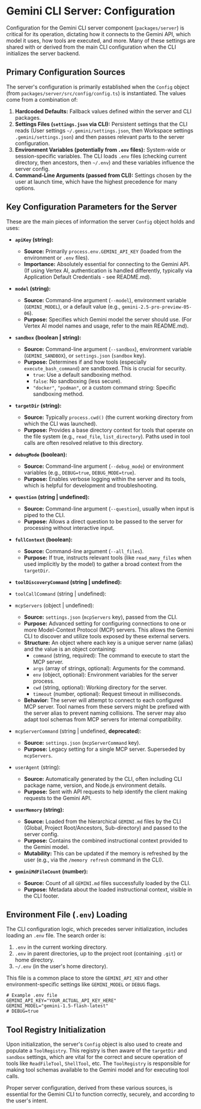 # Gemini CLI Server: Configuration

Configuration for the Gemini CLI server component (`packages/server`) is critical for its operation, dictating how it connects to the Gemini API, which model it uses, how tools are executed, and more. Many of these settings are shared with or derived from the main CLI configuration when the CLI initializes the server backend.

## Primary Configuration Sources

The server's configuration is primarily established when the `Config` object (from `packages/server/src/config/config.ts`) is instantiated. The values come from a combination of:

1.  **Hardcoded Defaults:** Fallback values defined within the server and CLI packages.
2.  **Settings Files (`settings.json` via CLI):** Persistent settings that the CLI reads (User settings `~/.gemini/settings.json`, then Workspace settings `.gemini/settings.json`) and then passes relevant parts to the server configuration.
3.  **Environment Variables (potentially from `.env` files):** System-wide or session-specific variables. The CLI loads `.env` files (checking current directory, then ancestors, then `~/.env`) and these variables influence the server config.
4.  **Command-Line Arguments (passed from CLI):** Settings chosen by the user at launch time, which have the highest precedence for many options.

## Key Configuration Parameters for the Server

These are the main pieces of information the server `Config` object holds and uses:

- **`apiKey` (string):**

  - **Source:** Primarily `process.env.GEMINI_API_KEY` (loaded from the environment or `.env` files).
  - **Importance:** Absolutely essential for connecting to the Gemini API. (If using Vertex AI, authentication is handled differently, typically via Application Default Credentials - see README.md).

- **`model` (string):**

  - **Source:** Command-line argument (`--model`), environment variable (`GEMINI_MODEL`), or a default value (e.g., `gemini-2.5-pro-preview-05-06`).
  - **Purpose:** Specifies which Gemini model the server should use. (For Vertex AI model names and usage, refer to the main README.md).

- **`sandbox` (boolean | string):**

  - **Source:** Command-line argument (`--sandbox`), environment variable (`GEMINI_SANDBOX`), or `settings.json` (`sandbox` key).
  - **Purpose:** Determines if and how tools (especially `execute_bash_command`) are sandboxed. This is crucial for security.
    - `true`: Use a default sandboxing method.
    - `false`: No sandboxing (less secure).
    - `"docker"`, `"podman"`, or a custom command string: Specific sandboxing method.

- **`targetDir` (string):**

  - **Source:** Typically `process.cwd()` (the current working directory from which the CLI was launched).
  - **Purpose:** Provides a base directory context for tools that operate on the file system (e.g., `read_file`, `list_directory`). Paths used in tool calls are often resolved relative to this directory.

- **`debugMode` (boolean):**

  - **Source:** Command-line argument (`--debug_mode`) or environment variables (e.g., `DEBUG=true`, `DEBUG_MODE=true`).
  - **Purpose:** Enables verbose logging within the server and its tools, which is helpful for development and troubleshooting.

- **`question` (string | undefined):**

  - **Source:** Command-line argument (`--question`), usually when input is piped to the CLI.
  - **Purpose:** Allows a direct question to be passed to the server for processing without interactive input.

- **`fullContext` (boolean):**

  - **Source:** Command-line argument (`--all_files`).
  - **Purpose:** If true, instructs relevant tools (like `read_many_files` when used implicitly by the model) to gather a broad context from the `targetDir`.

- **`toolDiscoveryCommand` (string | undefined):**

- `toolCallCommand` (string | undefined):
- `mcpServers` (object | undefined):
  - **Source:** `settings.json` (`mcpServers` key), passed from the CLI.
  - **Purpose:** Advanced setting for configuring connections to one or more Model-Context Protocol (MCP) servers. This allows the Gemini CLI to discover and utilize tools exposed by these external servers.
  - **Structure:** An object where each key is a unique server name (alias) and the value is an object containing:
    - `command` (string, required): The command to execute to start the MCP server.
    - `args` (array of strings, optional): Arguments for the command.
    - `env` (object, optional): Environment variables for the server process.
    - `cwd` (string, optional): Working directory for the server.
    - `timeout` (number, optional): Request timeout in milliseconds.
  - **Behavior:** The server will attempt to connect to each configured MCP server. Tool names from these servers might be prefixed with the server alias to prevent naming collisions. The server may also adapt tool schemas from MCP servers for internal compatibility.
- `mcpServerCommand` (string | undefined, **deprecated**):

  - **Source:** `settings.json` (`mcpServerCommand` key).
  - **Purpose:** Legacy setting for a single MCP server. Superseded by `mcpServers`.

- `userAgent` (string):

  - **Source:** Automatically generated by the CLI, often including CLI package name, version, and Node.js environment details.
  - **Purpose:** Sent with API requests to help identify the client making requests to the Gemini API.

- **`userMemory` (string):**

  - **Source:** Loaded from the hierarchical `GEMINI.md` files by the CLI (Global, Project Root/Ancestors, Sub-directory) and passed to the server config.
  - **Purpose:** Contains the combined instructional context provided to the Gemini model.
  - **Mutability:** This can be updated if the memory is refreshed by the user (e.g., via the `/memory refresh` command in the CLI).

- **`geminiMdFileCount` (number):**
  - **Source:** Count of all `GEMINI.md` files successfully loaded by the CLI.
  - **Purpose:** Metadata about the loaded instructional context, visible in the CLI footer.

## Environment File (`.env`) Loading

The CLI configuration logic, which precedes server initialization, includes loading an `.env` file. The search order is:

1.  `.env` in the current working directory.
2.  `.env` in parent directories, up to the project root (containing `.git`) or home directory.
3.  `~/.env` (in the user's home directory).

This file is a common place to store the `GEMINI_API_KEY` and other environment-specific settings like `GEMINI_MODEL` or `DEBUG` flags.

```
# Example .env file
GEMINI_API_KEY="YOUR_ACTUAL_API_KEY_HERE"
GEMINI_MODEL="gemini-1.5-flash-latest"
# DEBUG=true
```

## Tool Registry Initialization

Upon initialization, the server's `Config` object is also used to create and populate a `ToolRegistry`. This registry is then aware of the `targetDir` and `sandbox` settings, which are vital for the correct and secure operation of tools like `ReadFileTool`, `ShellTool`, etc. The `ToolRegistry` is responsible for making tool schemas available to the Gemini model and for executing tool calls.

Proper server configuration, derived from these various sources, is essential for the Gemini CLI to function correctly, securely, and according to the user's intent.
